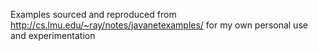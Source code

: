 Examples sourced and reproduced from http://cs.lmu.edu/~ray/notes/javanetexamples/ for my own personal use and experimentation
